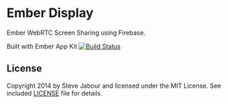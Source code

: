 # Ember Display
Ember WebRTC Screen Sharing using Firebase.

Built with Ember App Kit [![Build Status](https://travis-ci.org/stefanpenner/ember-app-kit.png?branch=master)](https://travis-ci.org/stefanpenner/ember-app-kit)

## License

Copyright 2014 by Steve Jabour and licensed under the MIT License. See included
[LICENSE](/atsjj/EmDi/blob/master/LICENSE) file for details.
